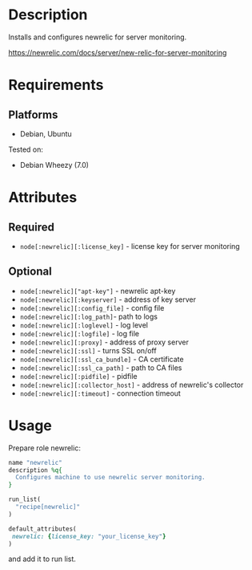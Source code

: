 Description
===========

Installs and configures newrelic for server monitoring.

https://newrelic.com/docs/server/new-relic-for-server-monitoring

Requirements
============

## Platforms

* Debian, Ubuntu

Tested on:

* Debian Wheezy (7.0)

Attributes
==========

## Required

* `node[:newrelic][:license_key]` - license key for server monitoring

## Optional

* `node[:newrelic]["apt-key"]` - newrelic apt-key
* `node[:newrelic][:keyserver]` - address of key server
* `node[:newrelic][:config_file]` - config file
* `node[:newrelic][:log_path]`- path to logs
* `node[:newrelic][:loglevel]` - log level
* `node[:newrelic][:logfile]` - log file
* `node[:newrelic][:proxy]` - address of proxy server
* `node[:newrelic][:ssl]` - turns SSL on/off
* `node[:newrelic][:ssl_ca_bundle]` - CA certificate
* `node[:newrelic][:ssl_ca_path]` - path to CA files
* `node[:newrelic][:pidfile]` - pidfile
* `node[:newrelic][:collector_host]` - address of newrelic's collector
* `node[:newrelic][:timeout]` - connection timeout

Usage
=====

Prepare role newrelic:

```ruby
name "newrelic"
description %q{
  Configures machine to use newrelic server monitoring.
}

run_list(
  "recipe[newrelic]"
)

default_attributes(
 newrelic: {license_key: "your_license_key"}
)
```
and add it to run list.

